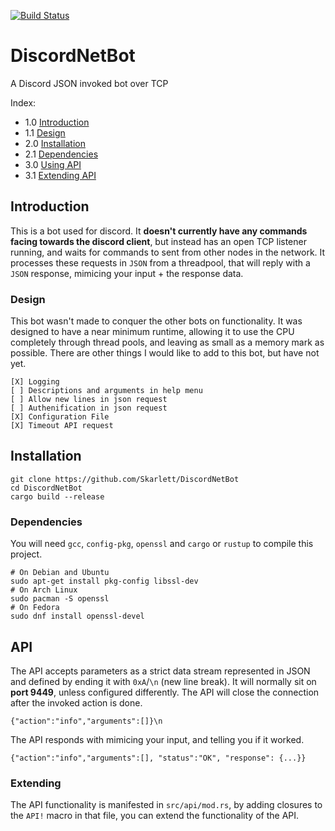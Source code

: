 [![Build Status](https://travis-ci.org/Skarlett/DiscordNetBot.svg?branch=master)](https://travis-ci.org/Skarlett/DiscordNetBot)

# DiscordNetBot
A Discord JSON invoked bot over TCP

Index:
  - 1.0 [Introduction](https://github.com/Skarlett/DiscordNetBot#Introduction)
  - 1.1 [Design](https://github.com/Skarlett/DiscordNetBot#Design)
  - 2.0 [Installation](https://github.com/Skarlett/DiscordNetBot#Installation)
  - 2.1 [Dependencies](https://github.com/Skarlett/DiscordNetBot#Dependencies)
  - 3.0 [Using API](https://github.com/Skarlett/DiscordNetBot#API)
  - 3.1 [Extending API](https://github.com/Skarlett/DiscordNetBot#Extending)



## Introduction

This is a bot used for discord. It **doesn't currently have any commands facing towards the discord client**, but instead has an open TCP listener running, and waits for commands to sent from other nodes in the network. It processes these requests in `JSON` from a threadpool, that will reply with a `JSON` response, mimicing your input + the response data.

### Design
This bot wasn't made to conquer the other bots on functionality. It was designed to have a near minimum runtime, allowing it to use the CPU completely through thread pools, and leaving as small as a memory mark as possible. There are other things I would like to add to this bot, but have not yet.

    [X] Logging
    [ ] Descriptions and arguments in help menu
    [ ] Allow new lines in json request
    [ ] Authenification in json request
    [X] Configuration File
    [X] Timeout API request

## Installation
```
git clone https://github.com/Skarlett/DiscordNetBot
cd DiscordNetBot
cargo build --release
```

### Dependencies
You will need `gcc`, `config-pkg`, `openssl` and `cargo` or `rustup` to compile this project.
```
# On Debian and Ubuntu
sudo apt-get install pkg-config libssl-dev
# On Arch Linux
sudo pacman -S openssl
# On Fedora
sudo dnf install openssl-devel
```

## API
The API accepts parameters as a strict data stream represented in JSON and defined by ending it with `0xA`/`\n` (new line break). It will normally sit on **port 9449**, unless configured differently. The API will close the connection after the invoked action is done.

    {"action":"info","arguments":[]}\n
    
The API responds with mimicing your input, and telling you if it worked.

    {"action":"info","arguments":[], "status":"OK", "response": {...}}
    
### Extending
The API functionality is manifested in `src/api/mod.rs`, by adding closures to the `API!` macro in that file, you can extend the functionality of the API.
